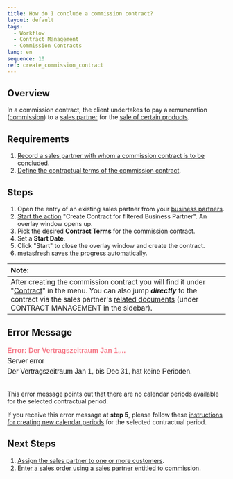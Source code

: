```yaml
---
title: How do I conclude a commission contract?
layout: default
tags:
  - Workflow
  - Contract Management
  - Commission Contracts
lang: en
sequence: 10
ref: create_commission_contract
---
```


## Overview
In a commission contract, the client undertakes to pay a remuneration ([commission](Commission_points_price)) to a [sales partner](Add_new_sales_partner) for the [sale of certain products](SalesOrder_recording).

## Requirements
1. [Record a sales partner with whom a commission contract is to be concluded](Add_new_sales_partner).
1. [Define the contractual terms of the commission contract](Define_contractual_terms_commission).

## Steps
1. Open the entry of an existing sales partner from your [business partners](Menu).
1. [Start the action](StartAction#actions-menu) "Create Contract for filtered Business Partner". An overlay window opens up.
1. Pick the desired **Contract Terms** for the commission contract.
1. Set a **Start Date**.
1. Click "Start" to close the overlay window and create the contract.
1. [metasfresh saves the progress automatically](Saveindicator).

| **Note:** |
| :--- |
| After creating the commission contract you will find it under "[Contract](Menu)" in the menu. You can also jump ***directly*** to the contract via the sales partner's [related documents](JumptoviaSidebar) (under CONTRACT MANAGEMENT in the sidebar). |


## Error Message

<kbd style="font-size:12pt; font-family:arial; line-height:1.5;"><span style="color:#f67a89"><strong>Error: Der Vertragszeitraum Jan 1,...</strong></span><br>
Server error<br>
Der Vertragszeitraum Jan 1, <script>document.write(new Date().getFullYear())</script> bis Dec 31, <script>document.write(new Date().getFullYear())</script> hat keine Perioden.</kbd><br><br>

This error message points out that there are no calendar periods available for the selected contractual period.

If you receive this error message at **step 5**, please follow these [instructions for creating new calendar periods](Add_new_calendar_periods) for the selected contractual period.

## Next Steps
1. [Assign the sales partner to one or more customers](Assign_sales_partner_to_customers).
1. [Enter a sales order using a sales partner entitled to commission](Salesorder_recording_sales_partner).
